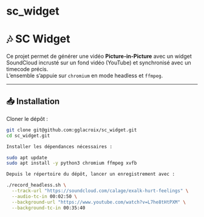# sc_widget

# 🎶 SC Widget

Ce projet permet de générer une vidéo **Picture-in-Picture** avec un widget SoundCloud incrusté sur un fond vidéo (YouTube) et synchronisé avec un timecode précis.  
L’ensemble s’appuie sur `chromium` en mode headless et `ffmpeg`.

---

## 📥 Installation

Cloner le dépôt :

```bash
git clone git@github.com:gglacroix/sc_widget.git
cd sc_widget.git

Installer les dépendances nécessaires :

sudo apt update
sudo apt install -y python3 chromium ffmpeg xvfb

Depuis le répertoire du dépôt, lancer un enregistrement avec :

./record_headless.sh \
  --track-url "https://soundcloud.com/calage/exalk-hurt-feelings" \
  --audio-tc-in 00:02:50 \
  --background-url "https://www.youtube.com/watch?v=L7he8tHtPXM" \
  --background-tc-in 00:35:40

